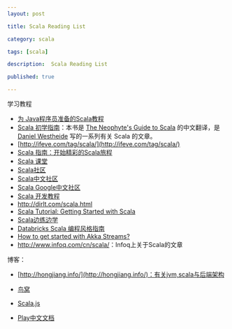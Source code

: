 ```yaml
---
layout: post

title: Scala Reading List

category: scala

tags: [scala]

description:  Scala Reading List

published: true

---
```


学习教程

- [为 Java程序员准备的Scala教程](http://docs.scala-lang.org/tutorials/scala-for-java-programmers.html)
- [Scala 初学指南](https://windor.gitbooks.io/beginners-guide-to-scala/content/index.html)：本书是 [The Neophyte's Guide to Scala](http://danielwestheide.com/scala/neophytes.html) 的中文翻译，是 [Daniel Westheide](https://twitter.com/kaffeecoder) 写的一系列有关 Scala 的文章。
- [http://ifeve.com/tag/scala/](http://ifeve.com/tag/scala/)
- [Scala 指南：开始精彩的Scala旅程](http://zh.scala-tour.com/#/welcome)
- [Scala 课堂](https://twitter.github.io/scala_school/zh_cn/)
- [Scala社区](http://www.scalachina.com/)
- [Scala中文社区](http://scalachina.org/)
- [Scala Google中文社区](https://groups.google.com/forum/#!forum/scalacn)
- [Scala 开发教程](http://wiki.jikexueyuan.com/project/scala-development-guide/)
- <http://dirlt.com/scala.html>
- [Scala Tutorial: Getting Started with Scala](https://blog.udemy.com/scala-tutorial-getting-started-with-scala/)
- [Scala边练边学](http://scala-exercises.47deg.com/)
- [Databricks Scala 编程风格指南](http://www.hawstein.com/posts/databricks-scala-guide.html)
- [How to get started with Akka Streams?](http://stackoverflow.com/questions/35120082/how-to-get-started-with-akka-streams)
- <http://www.infoq.com/cn/scala/>：Infoq上关于Scala的文章

博客：

- [http://hongjiang.info/](http://hongjiang.info/)：有关jvm,scala与后端架构
- [鸟窝](http://colobu.com/categories/Scala/)

- [Scala.js](http://www.scala-js.org/)
- [Play中文文档](http://www.hawstein.com/play-for-scala-developers/)

